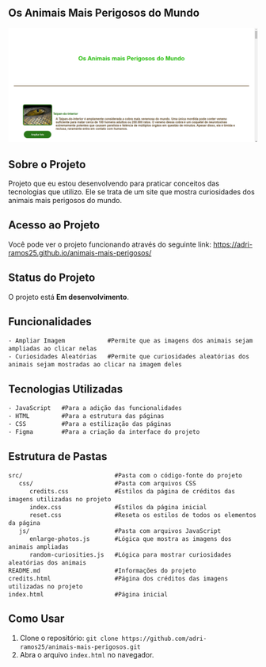 ## Os Animais Mais Perigosos do Mundo

![Imagens do projeto](https://github.com/adri-ramos25/animais-mais-perigosos/raw/master/src/images/screenshot.png)



## Sobre o Projeto

Projeto que eu estou desenvolvendo para praticar conceitos das tecnologias que utilizo. Ele se trata de um site que mostra curiosidades dos animais mais perigosos do mundo.



## Acesso ao Projeto

Você pode ver o projeto funcionando através do seguinte link: https://adri-ramos25.github.io/animais-mais-perigosos/



## Status do Projeto

O projeto está **Em desenvolvimento**.



## Funcionalidades

```plaintext
- Ampliar Imagem            #Permite que as imagens dos animais sejam ampliadas ao clicar nelas
- Curiosidades Aleatórias   #Permite que curiosidades aleatórias dos animais sejam mostradas ao clicar na imagem deles
```



## Tecnologias Utilizadas

```plaintext
- JavaScript   #Para a adição das funcionalidades
- HTML         #Para a estrutura das páginas
- CSS          #Para a estilização das páginas
- Figma        #Para a criação da interface do projeto
```


## Estrutura de Pastas

```plaintext
src/                          #Pasta com o código-fonte do projeto
   css/                       #Pasta com arquivos CSS
      credits.css             #Estilos da página de créditos das imagens utilizadas no projeto
      index.css               #Estilos da página inicial
      reset.css               #Reseta os estilos de todos os elementos da página
   js/                        #Pasta com arquivos JavaScript
      enlarge-photos.js       #Lógica que mostra as imagens dos animais ampliadas
      random-curiosities.js   #Lógica para mostrar curiosidades aleatórias dos animais
README.md                     #Informações do projeto
credits.html                  #Página dos créditos das imagens utilizadas no projeto
index.html                    #Página inicial
```



## Como Usar

1. Clone o repositório: `git clone https://github.com/adri-ramos25/animais-mais-perigosos.git`
2. Abra o arquivo `index.html` no navegador.
